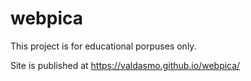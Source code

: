 # webpica
This project is for educational porpuses only.

Site is published at https://valdasmo.github.io/webpica/
